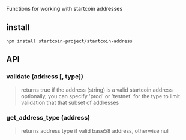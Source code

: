 Functions for working with startcoin addresses

## install ##

```
npm install startcoin-project/startcoin-address
```

## API ##

### validate (address [, type]) ###

> returns true if the address (string) is a valid startcoin address
> optionally, you can specify 'prod' or 'testnet' for the type to limit validation that that subset of addresses

### get_address_type (address) ###

> returns address type if valid base58 address, otherwise null
